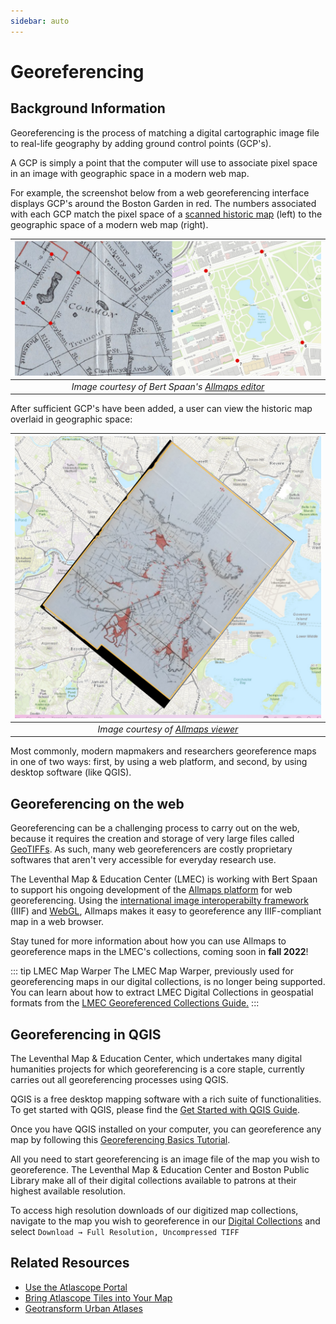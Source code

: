 ```yaml
---
sidebar: auto
---
```


# Georeferencing

## Background Information

Georeferencing is the process of matching a digital cartographic image file to real-life geography by adding ground control points (GCP's).

A GCP is simply a point that the computer will use to associate pixel space in an image with geographic space in a modern web map.

For example, the screenshot below from a web georeferencing interface displays GCP's around the Boston Garden in red. The numbers associated with each GCP match the pixel space of a [scanned historic map](https://www.digitalcommonwealth.org/search/commonwealth:w3765q66z) (left) to the geographic space of a modern web map (right).

|![ground control points](./media/gcp.png)
|:--:|
|*Image courtesy of Bert Spaan's [Allmaps editor](https://editor.allmaps.org/#/georeference?url=https%3A%2F%2Fwww.digitalcommonwealth.org%2Fsearch%2Fcommonwealth%3Aw3765q66z%2Fmanifest.json&image=P89G8PR8iGSTi87g)*

After sufficient GCP's have been added, a user can view the historic map overlaid in geographic space:

|![georeferenced map overlay](./media/georef-overlay.png)
|:--:|
|*Image courtesy of [Allmaps viewer](https://viewer.allmaps.org/#type=annotation&data=data:text/x-url,https%3A%2F%2Fannotations.allmaps.org%2Fmanifests%2F7S4FRft8JVytyhg5)*

Most commonly, modern mapmakers and researchers georeference maps in one of two ways: first, by using a web platform, and second, by using desktop software (like QGIS).

## Georeferencing on the web

Georeferencing can be a challenging process to carry out on the web, because it requires the creation and storage of very large files called [GeoTIFFs](https://www.ogc.org/standards/geotiff). As such, many web georeferencers are costly proprietary softwares that aren't very accessible for everyday research use.

The Leventhal Map & Education Center (LMEC) is working with Bert Spaan to support his ongoing development of the [Allmaps platform](https://allmaps.org/) for web georeferencing. Using the [international image interoperabilty framework](https://iiif.io/) (IIIF) and [WebGL](https://www.khronos.org/webgl/), Allmaps makes it easy to georeference any IIIF-compliant map in a web browser.

Stay tuned for more information about how you can use Allmaps to georeference maps in the LMEC's collections, coming soon in **fall 2022**!

::: tip LMEC Map Warper
The LMEC Map Warper, previously used for georeferencing maps in our digital collections, is no longer being supported. You can learn about how to extract LMEC Digital Collections in geospatial formats from the <a href ='./lmec-dc-geo.html'>LMEC Georeferenced Collections Guide.</a>
:::

## Georeferencing in QGIS

The Leventhal Map & Education Center, which undertakes many digital humanities projects for which georeferencing is a core staple, currently carries out all georeferencing processes using QGIS. 

QGIS is a free desktop mapping software with a rich suite of functionalities. To get started with QGIS, please find the <a href ='./get-started-qgis/'>Get Started with QGIS Guide</a>.

Once you have QGIS installed on your computer, you can georeference any map by following this <a target = "_blank" href ='https://www.qgistutorials.com/en/docs/3/georeferencing_basics.html'>Georeferencing Basics Tutorial</a>.

All you need to start georeferencing is an image file of the map you wish to georeference. The Leventhal Map & Education Center and Boston Public Library make all of their digital collections available to patrons at their highest available resolution. 

To access high resolution downloads of our digitized map collections, navigate to the map you wish to georeference in our <a target = "_blank" href ='https://collections.leventhalmap.org/'>Digital Collections</a> and select `Download → Full Resolution, Uncompressed TIFF`

## Related Resources

- <a href ='atlascope-tool-guide.html'>Use the Atlascope Portal</a>
- <a href ='./atlascope-tiles.html'>Bring Atlascope Tiles into Your Map</a>
- <a href ='create-urban-atlas-data.html'>Geotransform Urban Atlases</a>



